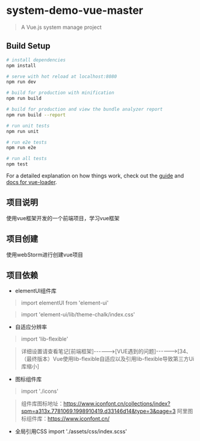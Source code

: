 # system-demo-vue-master

> A Vue.js system manage project

## Build Setup

``` bash
# install dependencies
npm install

# serve with hot reload at localhost:8080
npm run dev

# build for production with minification
npm run build

# build for production and view the bundle analyzer report
npm run build --report

# run unit tests
npm run unit

# run e2e tests
npm run e2e

# run all tests
npm test
```

For a detailed explanation on how things work, check out the [guide](http://vuejs-templates.github.io/webpack/) and [docs for vue-loader](http://vuejs.github.io/vue-loader).


## 项目说明
使用vue框架开发的一个前端项目，学习vue框架

## 项目创建
使用webStorm进行创建vue项目

## 项目依赖

* elementUI组件库
> import elementUI from 'element-ui'

> import 'element-ui/lib/theme-chalk/index.css'

* 自适应分辨率
> import 'lib-flexible'

> 详细设置请查看笔记[前端框架]------>[VUE遇到的问题]------>[34、（最终版本）Vue使用lib-flexible自适应以及引用lib-flexible导致第三方Ui库缩小]

* 图标组件库
> import './icons'

> 组件库图标地址：https://www.iconfont.cn/collections/index?spm=a313x.7781069.1998910419.d33146d14&type=3&page=3
> 阿里图标组件库：https://www.iconfont.cn/

* 全局引用CSS
import './assets/css/index.scss'
